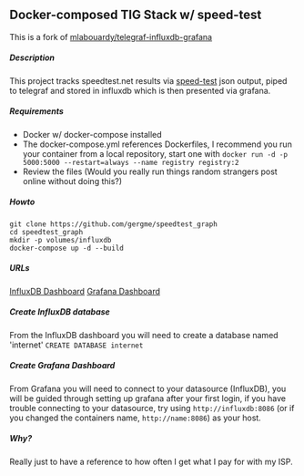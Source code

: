 ## Docker-composed TIG Stack w/ speed-test

This is a fork of [mlabouardy/telegraf-influxdb-grafana](https://github.com/mlabouardy/telegraf-influxdb-grafana)

##### Description
This project tracks speedtest.net results via [speed-test](https://github.com/sindresorhus/speed-test) json output, piped to telegraf and stored in influxdb which is then presented via grafana.

##### Requirements
* Docker w/ docker-compose installed
* The docker-compose.yml references Dockerfiles, I recommend you run your container from a local repository, start one with
  `docker run -d -p 5000:5000 --restart=always --name registry registry:2`
* Review the files (Would you really run things random strangers post online without doing this?)

##### Howto
```
git clone https://github.com/gergme/speedtest_graph
cd speedtest_graph
mkdir -p volumes/influxdb
docker-compose up -d --build
```
##### URLs
[InfluxDB Dashboard](http://influxdb:8083)
[Grafana Dashboard](http://grafana:3000)

##### Create InfluxDB database
From the InfluxDB dashboard you will need to create a database named 'internet'
```CREATE DATABASE internet``` 

##### Create Grafana Dashboard
From Grafana you will need to connect to your datasource (InfluxDB), you will be guided through setting up grafana after your first login, if you have trouble connecting to your datasource, try using `http://influxdb:8086` (or if you changed the containers name, `http://name:8086`) as your host.

##### Why?
Really just to have a reference to how often I get what I pay for with my ISP.
